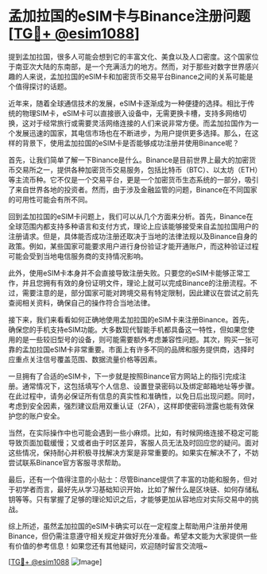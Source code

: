 # 孟加拉国的eSIM卡与Binance注册问题 [[TG💪+ @esim1088](https://t.me/s/esim1088)]

提到孟加拉国，很多人可能会想到它的丰富文化、美食以及人口密度。这个国家位于南亚次大陆的东南部，是一个充满活力的地方。然而，对于那些对数字世界感兴趣的人来说，孟加拉国的eSIM卡和加密货币交易平台Binance之间的关系可能是个值得探讨的话题。

近年来，随着全球通信技术的发展，eSIM卡逐渐成为一种便捷的选择。相比于传统的物理SIM卡，eSIM卡可以直接嵌入设备中，无需更换卡槽，支持多网络切换，这对于经常旅行或需要灵活网络连接的人们来说非常方便。而孟加拉国作为一个发展迅速的国家，其电信市场也在不断进步，为用户提供更多选择。那么，在这样的背景下，使用孟加拉国的eSIM卡是否能够成功注册并使用Binance呢？

首先，让我们简单了解一下Binance是什么。Binance是目前世界上最大的加密货币交易所之一，提供各种加密货币交易服务，包括比特币（BTC）、以太坊（ETH）等主流币种。它不仅是一个交易平台，更是一个加密货币生态系统的一部分，吸引了来自世界各地的投资者。然而，由于涉及金融监管的问题，Binance在不同国家的可用性可能会有所不同。

回到孟加拉国的eSIM卡问题上，我们可以从几个方面来分析。首先，Binance在全球范围内都支持多种语言和支付方式，理论上应该能够接受来自孟加拉国用户的注册请求。但是，具体能否成功注册还取决于当地的法律法规以及Binance自身的政策。例如，某些国家可能要求用户进行身份验证才能开通账户，而这种验证过程可能会受到当地电信服务商的支持情况影响。

此外，使用eSIM卡本身并不会直接导致注册失败。只要您的eSIM卡能够正常工作，并且您拥有有效的身份证明文件，理论上就可以完成Binance的注册流程。不过，需要注意的是，部分国家可能对跨境交易有特定限制，因此建议在尝试之前先查阅相关资料，确保自己的操作符合当地法律。

接下来，我们来看看如何正确地使用孟加拉国的eSIM卡来注册Binance。首先，确保您的手机支持eSIM功能。大多数现代智能手机都具备这一特性，但如果您使用的是一些较旧型号的设备，则可能需要额外考虑兼容性问题。其次，购买一张可靠的孟加拉国eSIM卡非常重要。市面上有许多不同的品牌和服务提供商，选择时应重点关注信号覆盖范围、数据流量价格等因素。

一旦拥有了合适的eSIM卡，下一步就是按照Binance官方网站上的指引完成注册。通常情况下，这包括填写个人信息、设置登录密码以及绑定邮箱地址等步骤。在此过程中，请务必保证所有信息的真实性和准确性，以免日后出现问题。同时，考虑到安全因素，强烈建议启用双重认证（2FA），这样即使密码泄露也能有效保护您的账户安全。

当然，在实际操作中也可能会遇到一些小麻烦。比如，有时候网络连接不稳定可能导致页面加载缓慢；又或者由于时区差异，客服人员无法及时回应您的疑问。面对这些情况，保持耐心并积极寻找解决方案是非常重要的。如果实在解决不了，不妨尝试联系Binance官方客服寻求帮助。

最后，还有一个值得注意的小贴士：尽管Binance提供了丰富的功能和服务，但对于初学者而言，最好先从学习基础知识开始，比如了解什么是区块链、如何存储私钥等等。只有掌握了足够的理论知识之后，才能够更加从容地应对实际交易中的挑战。

综上所述，虽然孟加拉国的eSIM卡确实可以在一定程度上帮助用户注册并使用Binance，但仍需注意遵守相关规定并做好充分准备。希望本文能为大家提供一些有价值的参考信息！如果您还有其他疑问，欢迎随时留言交流哦~

[[TG💪+ @esim1088](https://t.me/s/esim1088) ![Image](https://i.postimg.cc/4NQfJmqS/Snipaste-2025-05-13-00-14-12.png)]